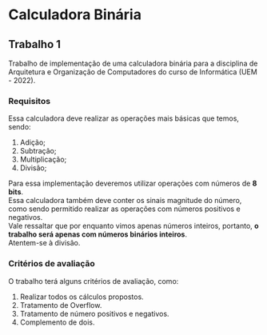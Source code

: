 # Calculadora Binária

## Trabalho 1
Trabalho de implementação de uma calculadora binária para a disciplina de Arquitetura e Organização de Computadores do curso de Informática (UEM - 2022).

### Requisitos
Essa calculadora deve realizar as operações mais básicas que temos, sendo:
1) Adição;
2) Subtração;
3) Multiplicação;
4) Divisão;

Para essa implementação deveremos utilizar operações com números de <b>8 bits</b>.</br>
Essa calculadora também deve conter os sinais magnitude do número, como sendo permitido realizar as operações com números positivos e negativos.</br> 
Vale ressaltar que por enquanto vimos apenas números inteiros, portanto, <b>o trabalho será apenas com números binários inteiros</b>.</br>
Atentem-se
à divisão.

### Critérios de avaliação
O trabalho terá alguns critérios de avaliação, como:
1) Realizar todos os cálculos propostos.
2) Tratamento de Overflow.
3) Tratamento de número positivos e negativos.
4) Complemento de dois.
